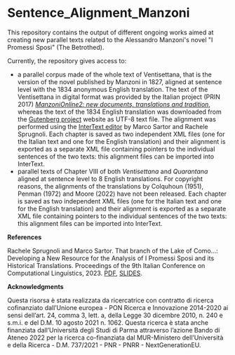 # Sentence_Alignment_Manzoni

This repository contains the output of different ongoing works aimed at creating new parallel texts related to the Alessandro Manzoni's novel "I Promessi Sposi" (The Betrothed).

Currently, the repository gives access to:
- a parallel corpus made of the whole text of Ventisettana, that is the version of the novel published by Manzoni in 1827, aligned at sentence level with the 1834 anonymous English translation. The text of the Ventisettana in digital format was provided by the Italian project (PRIN 2017) *[ManzoniOnline2: new documents, translations and tradition](https://www.alessandromanzoni.org/)*, whereas the text of the 1834 English translation was downloaded from the [Gutenberg project](https://www.gutenberg.org/ebooks/35155) website as UTF-8 text file. The alignment was performed using the [InterText editor](https://wanthalf.saga.cz/intertext) by Marco Sartor and Rachele Sprugnoli. Each chapter is saved as two independent XML files (one for the Italian text and one for the English translation) and their alignment is exported as a separate XML file containing pointers to the individual sentences of the two texts: this alignment files can be imported into InterText.
- parallel texts of Chapter VIII of both _Ventisettana_ and _Quarantana_ aligned at sentence level to 8 English translations. For copyright reasons, the alignments of the translations by Colquhoun (1951), Penman (1972) and Moore (2022) have not been released. Each chapter is saved as two independent XML files (one for the Italian text and one for the English translation) and their alignment is exported as a separate XML file containing pointers to the individual sentences of the two texts: this alignment files can be imported into InterText.

**References**

Rachele Sprugnoli and Marco Sartor. That branch of the Lake of Como...: Developing a New Resource for the Analysis of I Promessi Sposi and its Historical Translations. Proceedings of the 9th Italian Conference on Computational Linguistics, 2023. [PDF](https://ceur-ws.org/Vol-3596/paper48.pdf), [SLIDES](https://zenodo.org/records/10246059).

**Acknowledgments**

Questa risorsa è stata realizzata da ricercatrice con contratto di ricerca cofinanziato dall’Unione europea - PON Ricerca e Innovazione 2014-2020 ai sensi dell’art. 24, comma 3, lett. a, della Legge 30 dicembre 2010, n. 240 e s.m.i. e del D.M. 10 agosto 2021 n. 1062. Questa ricerca è stata anche finanziata dall’Università degli Studi di Parma attraverso l’azione Bando di Ateneo 2022 per la ricerca co-finanziata dal MUR-Ministero dell’Università e della Ricerca - D.M. 737/2021 - PNR - PNRR - NextGenerationEU.
